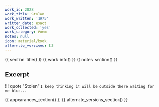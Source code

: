 ```yaml
---
work_id: 2828
work_title: Stolen
work_written: '1975'
written_date: exact
work_collected: 'yes'
work_category: Poem
notes: null
icon: material/book
alternate_versions: []
---
```


{{ section_title() }}
{{ work_info() }}
{{ notes_section() }}
## Excerpt
!!! quote "Stolen"
    ```
    I keep thinking it will be outside
    there
    waiting for me
    blue...
    ```

{{ appearances_section() }}
{{ alternate_versions_section() }}
